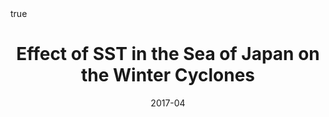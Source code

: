 ---
title: Effect of SST in the Sea of Japan on the Winter Cyclones
event: The 19th Pacific-Asian Marginal Seas (PAMS) Meeting
event_url:

location: Seogwipo KAL Hotel
address:
#  street: 450 Serra Mall
  city: Jeju
  region:
#  postcode: '94305'
  country: South Korea

summary:
abstract: ""

# Talk start and end times.
#   End time can optionally be hidden by prefixing the line with `#`.
date: "2017-04"
#date_end: 
all_day: false

# Schedule page publish date (NOT talk date).
publishDate: "2020-06-16T00:00:00Z"

authors: [Ning Zhao, Shinsuke Iwasaki, Atsuhiko Isobe]
tags: [oral]

# Is this a featured talk? (true/false)
featured: false


#links:
#- icon: twitter
#  icon_pack: fab
#  name: Follow
#  url: https://twitter.com/georgecushen
url_code: ""
url_pdf: ""
url_slides: ""
url_video: ""


# Enable math on this page?
math: true
---